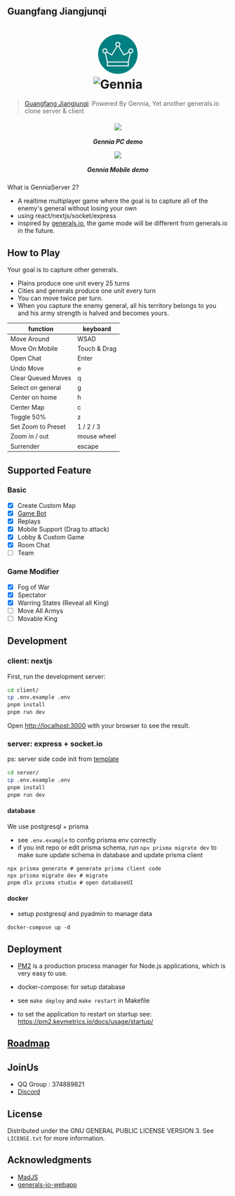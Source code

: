## Guangfang Jiangjunqi

<h1 align="center">
  <img src="client/public/img/favicon.png" style="height: 90px;"alt="Gennia">
  <br>
  <img src="client/public/img/gennia-logo.png" style="height: 30px;"alt="Gennia">
</h1>

> [Guangfang Jiangjunqi](https://generals.gxwtf.cn): Powered By Gennia, Yet another generals.io clone server & client

<h5 align="center">
<img src="gennia-pc.png" width="400" >

Gennia PC demo

<img src="gennia-mobile.png" width="300" >

Gennia Mobile demo

</h5>

What is GenniaServer 2?

- A realtime multiplayer game where the goal is to capture all of the enemy's general without losing your own
- using react/nextjs/socket/express
- inspired by [generals.io](https://generals.io), the game mode will be different from generals.io in the future.

## How to Play

Your goal is to capture other generals.

- Plains produce one unit every 25 turns
- Cities and generals produce one unit every turn
- You can move twice per turn.
- When you capture the enemy general, all his territory belongs to you and his army strength is halved and becomes yours.

| function           | keyboard     |
| ------------------ | ------------ |
| Move Around        | WSAD         |
| Move On Mobile     | Touch & Drag |
| Open Chat          | Enter        |
| Undo Move          | e            |
| Clear Queued Moves | q            |
| Select on general  | g            |
| Center on home     | h            |
| Center Map         | c            |
| Toggle 50%         | z            |
| Set Zoom to Preset | 1 / 2 / 3    |
| Zoom in / out      | mouse wheel  |
| Surrender          | escape       |

## Supported Feature

### Basic

- [x] Create Custom Map
- [x] [Game Bot](https://github.com/GenniaApp/GenniaBot)
- [x] Replays
- [x] Mobile Support (Drag to attack)
- [x] Lobby & Custom Game
- [x] Room Chat
- [ ] Team

### Game Modifier

- [x] Fog of War
- [x] Spectator
- [x] Warring States (Reveal all King)
- [ ] Move All Armys
- [ ] Movable King

## Development

### client: nextjs

First, run the development server:

```bash
cd client/
cp .env.example .env
pnpm install
pnpm run dev
```

Open [http://localhost:3000](http://localhost:3000) with your browser to see the result.

### server: express + socket.io

ps: server side code init from [template](https://github.com/nisicadmir/nodejs-typescript/tree/master/tutorial-5)

```bash
cd server/
cp .env.example .env
pnpm install
pnpm run dev
```

#### database

We use postgresql + prisma

- see `.env.example` to config prisma env correctly
- if you init repo or edit prisma schema, run `npx prisma migrate dev` to make sure update schema in database and update prisma client

```
npx prisma generate # generate prisma client code
npx prisma migrate dev # migrate
pnpm dlx prisma studio # open databaseUI
```

#### docker

- setup postgresql and pyadmin to manage data

```
docker-compose up -d
```

## Deployment

- [PM2](https://pm2.keymetrics.io/docs/usage/quick-start/) is a production process manager for Node.js applications, which is very easy to use.
- docker-compose: for setup database

- see `make deploy` and `make restart` in Makefile
- to set the application to restart on startup see: https://pm2.keymetrics.io/docs/usage/startup/

## [Roadmap](https://github.com/orgs/GenniaApp/projects/1)

## JoinUs

- QQ Group : 374889821
- [Discord](https://discord.gg/p9BfpwBF)

## License

Distributed under the GNU GENERAL PUBLIC LICENSE VERSION 3. See `LICENSE.txt` for more information.

## Acknowledgments

- [MadJS](https://github.com/fluffybeastgames/MadJS/)
- [generals-io-webapp](https://github.com/dhyegocalota/generals-io-webapp)
